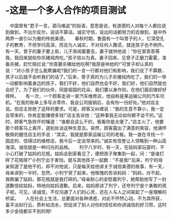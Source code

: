 # -这是一个多人合作的项目测试
　中国曾有“君子一言，驷马难追”的俗语，意思是说，有道德的人对每个人都应说到做到，不出尔反尔，说话不算话。诚实守信，说出的话都努力的去做到，是中外两界一直引以为傲的传统美德。　　春秋时期，鲁国有一个叫曾子的人，它深受孔子的教育，不但学问高深，而且为人诚实，不对任何人撒谎，就连孩子也不例外。有一天，曾子的妻子要上街，儿子哭闹着要去，妻子就哄他说：“你在家乖乖等我，我回来就给你杀猪炖肉吃。”孩子信以为真。妻子回来，见曾子正磨刀霍霍，准备杀猪，赶忙阻拦说:"你真要杀猪给他吃啊?我原是哄他的!”可曾子却认真的说：“对小孩子怎么能欺骗呢?我们的一言一行都对他们有影响，我们说了不算数，孩子以后就不会听我们的话了。”后来，曾子真的为儿子杀猪炖肉吃了。我们的一举一动都影响着身边的孩子，我们不好，他们自然也会不好，我们好，他们自然就也会好了。为了我们的伙伴，同是祖国的花朵，我们要以身作则，在他们面前做好好榜样。　　有一次，一个顾客走进一家汽车维修店，他自称是某运输公司的汽车司机。“在我的账单上多写点零件，我会公司报销后，会有你一份好处。”他对店主说。但店主拒绝了这样的要求。可是，顾客又纠缠说：“我的生意不算小，我一定会常来的，你肯定能赚很多钱!”店主告诉他：“这种事我无论如何都不会干的。”这时，顾客气急败坏的嚷道：“谁都会这么干的，我看你是太傻了。”店主火了，他要那个顾客马上离开，道别处谈这种生意去。突然，顾客露出了满意的笑容，他满怀敬佩的握住店主的手说：“其实，我就是那家运输公司的老板。我一直在寻找一个固定的、信得过的维修店，我今后一定会常来的。”诚实有信誉让人领略到一种山高海深。诚信就是一种闪光的品格。　　列宁八岁时，有一天，在姑妈家玩耍时，不小心打破了姑妈的花瓶，姑妈会到家看见了，便把孩子聚集到一起，问：“是谁打碎了花瓶呀?”小列宁出于害怕，就与其他孩子一起数：“不是我!”后来，列宁的母亲知道了是他干的，却不对他说，只是每天给他讲关于诚信美德的故事，有一天，母亲讲到一半时，忽然，小列宁哭了起来，他惭愧的告诉妈妈：“妈妈，对不起，我欺骗了姑妈，那花瓶就是我打碎的。”母亲耐心的安慰着列宁，她帮助他写了一封道歉信给姑妈，特地向姑妈道歉。后来，姑妈原谅了列宁，还夸列宁是个勇敢的孩子呢。可见，讲诚信，不仅沟通了人们的心灵，还在人与人之间架起了一座理解的桥梁。　　人在社会上生活，总要面对各种诱惑，对此不怦然心动，不为其所获，虽平淡如行云，质朴如流水，但促进了别人对你的信任和你讲诚信的好习惯，这时多少金钱都买不到的呀!

